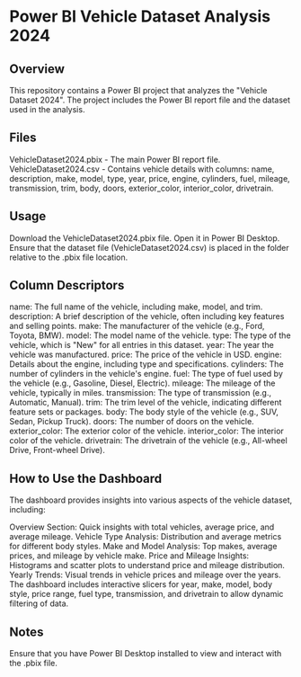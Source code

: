 # Power BI Vehicle Dataset Analysis 2024

## Overview
This repository contains a Power BI project that analyzes the "Vehicle Dataset 2024". The project includes the Power BI report file and the dataset used in the analysis.

## Files
VehicleDataset2024.pbix - The main Power BI report file.
VehicleDataset2024.csv - Contains vehicle details with columns: name, description, make, model, type, year, price, engine, cylinders, fuel, mileage, transmission, trim, body, doors, exterior_color, interior_color, drivetrain.

## Usage
Download the VehicleDataset2024.pbix file.
Open it in Power BI Desktop.
Ensure that the dataset file (VehicleDataset2024.csv) is placed in the folder relative to the .pbix file location.

## Column Descriptors
name: The full name of the vehicle, including make, model, and trim.
description: A brief description of the vehicle, often including key features and selling points.
make: The manufacturer of the vehicle (e.g., Ford, Toyota, BMW).
model: The model name of the vehicle.
type: The type of the vehicle, which is "New" for all entries in this dataset.
year: The year the vehicle was manufactured.
price: The price of the vehicle in USD.
engine: Details about the engine, including type and specifications.
cylinders: The number of cylinders in the vehicle's engine.
fuel: The type of fuel used by the vehicle (e.g., Gasoline, Diesel, Electric).
mileage: The mileage of the vehicle, typically in miles.
transmission: The type of transmission (e.g., Automatic, Manual).
trim: The trim level of the vehicle, indicating different feature sets or packages.
body: The body style of the vehicle (e.g., SUV, Sedan, Pickup Truck).
doors: The number of doors on the vehicle.
exterior_color: The exterior color of the vehicle.
interior_color: The interior color of the vehicle.
drivetrain: The drivetrain of the vehicle (e.g., All-wheel Drive, Front-wheel Drive).

## How to Use the Dashboard
The dashboard provides insights into various aspects of the vehicle dataset, including:

Overview Section: Quick insights with total vehicles, average price, and average mileage.
Vehicle Type Analysis: Distribution and average metrics for different body styles.
Make and Model Analysis: Top makes, average prices, and mileage by vehicle make.
Price and Mileage Insights: Histograms and scatter plots to understand price and mileage distribution.
Yearly Trends: Visual trends in vehicle prices and mileage over the years.
The dashboard includes interactive slicers for year, make, model, body style, price range, fuel type, transmission, and drivetrain to allow dynamic filtering of data.

## Notes
Ensure that you have Power BI Desktop installed to view and interact with the .pbix file.
